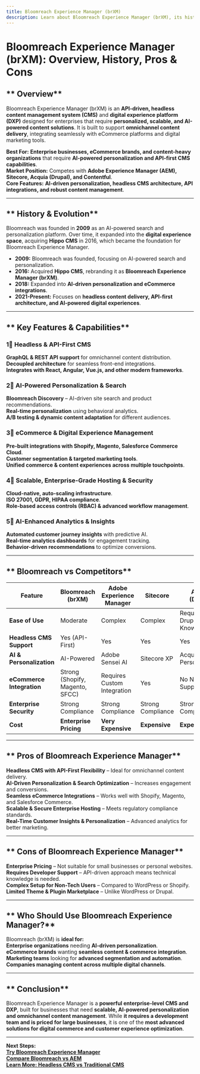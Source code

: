 ```yaml
---
title: Bloomreach Experience Manager (brXM)  
description: Learn about Bloomreach Experience Manager (brXM), its history, features, and how it compares to other CMS and DXP platforms.  
---
```


# **Bloomreach Experience Manager (brXM): Overview, History, Pros & Cons**  

## ** Overview**  
Bloomreach Experience Manager (brXM) is an **API-driven, headless content management system (CMS)** and **digital experience platform (DXP)** designed for enterprises that require **personalized, scalable, and AI-powered content solutions**. It is built to support **omnichannel content delivery**, integrating seamlessly with eCommerce platforms and digital marketing tools.  

 **Best For:** **Enterprise businesses, eCommerce brands, and content-heavy organizations** that require **AI-powered personalization and API-first CMS capabilities**.  
 **Market Position:** Competes with **Adobe Experience Manager (AEM), Sitecore, Acquia (Drupal), and Contentful**.  
 **Core Features:** **AI-driven personalization, headless CMS architecture, API integrations, and robust content management**.  

---

## ** History & Evolution**  
Bloomreach was founded in **2009** as an AI-powered search and personalization platform. Over time, it expanded into the **digital experience space**, acquiring **Hippo CMS** in 2016, which became the foundation for Bloomreach Experience Manager.  

- **2009:** Bloomreach was founded, focusing on AI-powered search and personalization.  
- **2016:** Acquired **Hippo CMS**, rebranding it as **Bloomreach Experience Manager (brXM)**.  
- **2018:** Expanded into **AI-driven personalization and eCommerce integrations**.  
- **2021-Present:** Focuses on **headless content delivery, API-first architecture, and AI-powered digital experiences**.  

---

## ** Key Features & Capabilities**  

### **1⃣ Headless & API-First CMS**  
 **GraphQL & REST API support** for omnichannel content distribution.  
 **Decoupled architecture** for seamless front-end integrations.  
 **Integrates with React, Angular, Vue.js, and other modern frameworks**.  

### **2⃣ AI-Powered Personalization & Search**  
 **Bloomreach Discovery** – AI-driven site search and product recommendations.  
 **Real-time personalization** using behavioral analytics.  
 **A/B testing & dynamic content adaptation** for different audiences.  

### **3⃣ eCommerce & Digital Experience Management**  
 **Pre-built integrations with Shopify, Magento, Salesforce Commerce Cloud**.  
 **Customer segmentation & targeted marketing tools**.  
 **Unified commerce & content experiences across multiple touchpoints**.  

### **4⃣ Scalable, Enterprise-Grade Hosting & Security**  
 **Cloud-native, auto-scaling infrastructure**.  
 **ISO 27001, GDPR, HIPAA compliance**.  
 **Role-based access controls (RBAC) & advanced workflow management**.  

### **5⃣ AI-Enhanced Analytics & Insights**  
 **Automated customer journey insights** with predictive AI.  
 **Real-time analytics dashboards** for engagement tracking.  
 **Behavior-driven recommendations** to optimize conversions.  

---

## ** Bloomreach vs Competitors**  

| Feature                  | Bloomreach (brXM) | Adobe Experience Manager | Sitecore | Acquia (Drupal) | Contentful |
|--------------------------|------------------|-------------------------|----------|----------------|------------|
| **Ease of Use**          |  Moderate |  Complex |  Complex |  Requires Drupal Knowledge |  Easy |
| **Headless CMS Support** |  Yes (API-First) |  Yes |  Yes |  Yes |  Yes |
| **AI & Personalization** |  AI-Powered |  Adobe Sensei AI |  Sitecore XP |  Acquia Personalization |  Limited |
| **eCommerce Integration**|  Strong (Shopify, Magento, SFCC) |  Requires Custom Integration |  Yes |  No Native Support |  Limited |
| **Enterprise Security**  |  Strong Compliance |  Strong Compliance |  Strong Compliance |  Strong Compliance |  Strong Compliance |
| **Cost**                 | **Enterprise Pricing** | **Very Expensive** | **Expensive** | **Expensive** | **Moderate** |

---

## ** Pros of Bloomreach Experience Manager**  
 **Headless CMS with API-First Flexibility** – Ideal for omnichannel content delivery.  
 **AI-Driven Personalization & Search Optimization** – Increases engagement and conversions.  
 **Seamless eCommerce Integrations** – Works well with Shopify, Magento, and Salesforce Commerce.  
 **Scalable & Secure Enterprise Hosting** – Meets regulatory compliance standards.  
 **Real-Time Customer Insights & Personalization** – Advanced analytics for better marketing.  

---

## ** Cons of Bloomreach Experience Manager**  
 **Enterprise Pricing** – Not suitable for small businesses or personal websites.  
 **Requires Developer Support** – API-driven approach means technical knowledge is needed.  
 **Complex Setup for Non-Tech Users** – Compared to WordPress or Shopify.  
 **Limited Theme & Plugin Marketplace** – Unlike WordPress or Drupal.  

---

## ** Who Should Use Bloomreach Experience Manager?**  
Bloomreach (brXM) is **ideal for:**  
 **Enterprise organizations** needing **AI-driven personalization**.  
 **eCommerce brands** wanting **seamless content & commerce integration**.  
 **Marketing teams** looking for **advanced segmentation and automation**.  
 **Companies managing content across multiple digital channels**.  

---

## ** Conclusion**  
Bloomreach Experience Manager is a **powerful enterprise-level CMS and DXP**, built for businesses that need **scalable, AI-powered personalization and omnichannel content management**. While **it requires a development team and is priced for large businesses**, it is one of the **most advanced solutions for digital commerce and customer experience optimization**.  

---

 **Next Steps:**  
 **[Try Bloomreach Experience Manager](https://www.bloomreach.com/)**  
 **[Compare Bloomreach vs AEM](#)**  
 **[Learn More: Headless CMS vs Traditional CMS](#)**  
